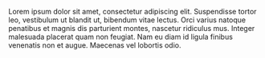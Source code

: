 Lorem ipsum dolor sit amet, consectetur adipiscing elit. Suspendisse tortor leo, vestibulum ut blandit ut, bibendum vitae lectus. Orci varius natoque penatibus et magnis dis parturient montes, nascetur ridiculus mus. Integer malesuada placerat quam non feugiat. Nam eu diam id ligula finibus venenatis non et augue. Maecenas vel lobortis odio.
